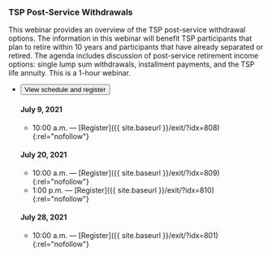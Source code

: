 ### TSP Post-Service Withdrawals

This webinar provides an overview of the TSP post-service withdrawal options. The information in this webinar will benefit TSP participants that plan to retire within 10 years and participants that have already separated or retired. The agenda includes discussion of post-service retirement income options: single lump sum withdrawals, installment payments, and the TSP life annuity. This is a 1-hour webinar.

<ul class="usa-accordion">
<li>
  <button
    class="usa-accordion-button"
    aria-expanded="false"
    aria-controls="register-tsp-post-service-withdrawals">
    View schedule and register
  </button>
<div id="register-tsp-post-service-withdrawals" class="usa-accordion-content" markdown="1">

#### July 9, 2021

- 10:00 a.m. — [Register]({{ site.baseurl }}/exit/?idx=808){:rel="nofollow"}

#### July 20, 2021

- 10:00 a.m. — [Register]({{ site.baseurl }}/exit/?idx=809){:rel="nofollow"}
- 1:00 p.m. — [Register]({{ site.baseurl }}/exit/?idx=810){:rel="nofollow"}

#### July 28, 2021

- 10:00 a.m. — [Register]({{ site.baseurl }}/exit/?idx=801){:rel="nofollow"}

</div>
</li>
</ul>
